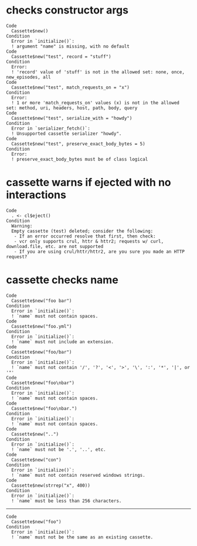 # checks constructor args

    Code
      Cassette$new()
    Condition
      Error in `initialize()`:
      ! argument "name" is missing, with no default
    Code
      Cassette$new("test", record = "stuff")
    Condition
      Error:
      ! 'record' value of 'stuff' is not in the allowed set: none, once, new_episodes, all
    Code
      Cassette$new("test", match_requests_on = "x")
    Condition
      Error:
      ! 1 or more 'match_requests_on' values (x) is not in the allowed set: method, uri, headers, host, path, body, query
    Code
      Cassette$new("test", serialize_with = "howdy")
    Condition
      Error in `serializer_fetch()`:
      ! Unsupported cassette serializer "howdy".
    Code
      Cassette$new("test", preserve_exact_body_bytes = 5)
    Condition
      Error:
      ! preserve_exact_body_bytes must be of class logical

# cassette warns if ejected with no interactions

    Code
      . <- cl$eject()
    Condition
      Warning:
      Empty cassette (test) deleted; consider the following:
       - If an error occurred resolve that first, then check:
       - vcr only supports crul, httr & httr2; requests w/ curl, download.file, etc. are not supported
       - If you are using crul/httr/httr2, are you sure you made an HTTP request?

# cassette checks name

    Code
      Cassette$new("foo bar")
    Condition
      Error in `initialize()`:
      ! `name` must not contain spaces.
    Code
      Cassette$new("foo.yml")
    Condition
      Error in `initialize()`:
      ! `name` must not include an extension.
    Code
      Cassette$new("foo/bar")
    Condition
      Error in `initialize()`:
      ! `name` must not contain '/', '?', '<', '>', '\', ':', '*', '|', or '"'
    Code
      Cassette$new("foo\nbar")
    Condition
      Error in `initialize()`:
      ! `name` must not contain spaces.
    Code
      Cassette$new("foo\nbar.")
    Condition
      Error in `initialize()`:
      ! `name` must not contain spaces.
    Code
      Cassette$new("..")
    Condition
      Error in `initialize()`:
      ! `name` must not be '.', '..', etc.
    Code
      Cassette$new("con")
    Condition
      Error in `initialize()`:
      ! `name` must not contain reserved windows strings.
    Code
      Cassette$new(strrep("x", 400))
    Condition
      Error in `initialize()`:
      ! `name` must be less than 256 characters.

---

    Code
      Cassette$new("foo")
    Condition
      Error in `initialize()`:
      ! `name` must not be the same as an existing cassette.

